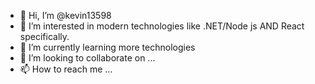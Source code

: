 - 👋 Hi, I’m @kevin13598
- 👀 I’m interested in modern technologies like .NET/Node js AND React specifically. 
- 🌱 I’m currently learning more technologies
- 💞️ I’m looking to collaborate on ...
- 📫 How to reach me ...

<!---
kevin13598/kevin13598 is a ✨ special ✨ repository because its `README.md` (this file) appears on your GitHub profile.
You can click the Preview link to take a look at your changes.
--->
